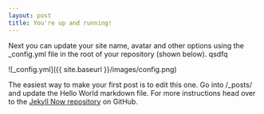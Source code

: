 ```yaml
---
layout: post
title: You're up and running!
---
```


Next you can update your site name, avatar and other options using the _config.yml file in the root of your repository (shown below).
qsdfq

![_config.yml]({{ site.baseurl }}/images/config.png)

The easiest way to make your first post is to edit this one. Go into /_posts/ and update the Hello World markdown file. For more instructions head over to the [Jekyll Now repository](https://github.com/barryclark/jekyll-now) on GitHub.
